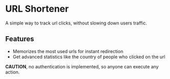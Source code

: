 # URL Shortener

A simple way to track url clicks, without slowing down users traffic.

## Features
- Memorizes the most used urls for instant redirection
- Get advanced statistics like the country of people who clicked on the url

**CAUTION**, no authentication is implemented, so anyone can execute any action.